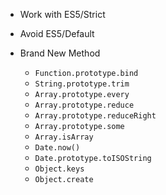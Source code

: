 * Work with ES5/Strict
* Avoid ES5/Default

* Brand New Method
	* `Function.prototype.bind`
	* `String.prototype.trim`
	* `Array.prototype.every`
	* `Array.prototype.reduce`
	* `Array.prototype.reduceRight`
	* `Array.prototype.some`
	* `Array.isArray`
	* `Date.now()`
	* `Date.prototype.toISOString`
	* `Object.keys` 
	* `Object.create`